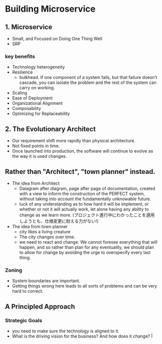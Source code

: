 # Building Microservice

## 1. Microservice
- Small, and Focused on Doing One Thing Well
- SRP
### key benefits
- Technology heterogeneity
- Resilience
  - bulkhead. If one component of a system fails, but that failure doesn’t cascade, you can isolate the problem and the rest of the system can carry on working.
- Scaling
- Ease of Deployment
- Organizational Alignment
- Composability
- Optimizing for Replaceability



## 2. The Evolutionary Architect
- Our requirement shift more rapidly than physical architecture.
- Not fixed points in time.
- Once launched into production, the software will continue to evolve as the way it is used changes.
## Rather than "Architect", "town planner" instead.
- The idea from Architect
  - Daiagram after diagram, page after page of documentation, created with a view to inform the construction of the PERFECT system, without taking into account the fundamentally unknowable future.
  - luck of any understanding as to how hard it will be implement, or whether or not it will actually work, let alone having any ability to change as we learn more. (プロジェクト進行中にわかったことを適用しようとも、仕様変更に耐える力がない!)
- The idea from town planner
  - city likes a living creature
  - The city changes over time.
  - we need to react and change. We cannot foresee everything that will happen, and so rather than plan for any eventuality, we should plan to allow for change by avoiding the urge to overspecify every last thing.
### Zoning
- System boundaries are important.
- Getting things wrong here leads to all sorts of problems and can be very hard to correct.

## A Principled Approach
### Strategic Goals
- you need to make sure the technology is aligned to it.
- What is the driving vision for the business? And how does it change?
Î

